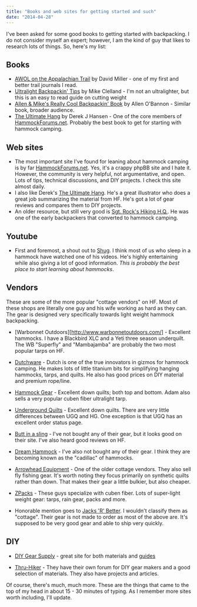 ```yaml
---
title: "Books and web sites for getting started and such"
date: "2014-04-28"
---
```

I've been asked for some good books to getting started with
backpacking. I do not consider myself an expert; however, I am the
kind of guy that likes to research lots of things. So, here's my list:

## Books

* [AWOL on the Appalachian Trail](http://amzn.com/B003JMFKRE) by David
  Miller - one of my first and better trail journals I read.
* [Ultralight Backpackin' Tips](http://amzn.com/B00D2HU5OO) by Mike
  Clelland - I'm not an ultralighter, but this is an easy to read
  guide on cutting weight
* [Allen & Mike's Really Cool Backpackin' Book](http://amzn.com/B001OI2YCO)
  by Allen O'Bannon - Similar book, broader audience.
* [The Ultimate Hang](http://amzn.com/1466263687) by Derek J Hansen -
  One of the core members of
  [HammockForums.net](http://hammockforums.net). Probably the best
  book to get for starting with hammock camping.

## Web sites

* The most important site I've found for leaning about hammock camping
  is by far [HammockForums.net](http://hammockforums.net). Yes, it's a
  crappy phpBB site and I hate it. However, the community is very
  helpful, not argumentative, and open. Lots of tips, technical
  discussions, and DIY projects. I check this site almost daily.
* I also like Derek's
  [The Ultimate Hang](http://theultimatehang.com/). He's a great
  illustrator who does a great job summarizing the material from HF.
  He's got a lot of gear reviews and compares them to DIY projects.
* An older resource, but still very good is
  [Sgt. Rock's Hiking H.Q.](http://hikinghq.net/hammock/hammock.html).
  He was one of the early backpackers that converted to hammock
  camping.

## Youtube

* First and foremost, a shout out to
  [Shug](https://www.youtube.com/channel/UC27nqmEhKzD9YHK1IFwG7qA). I
  think most of us who sleep in a hammock have watched one of his
  videos. He's highly entertaining while also giving a lot of good
  information. *This is probably the best place to start learning
  about hammocks*.

## Vendors

These are some of the more popular "cottage vendors" on HF. Most of
these shops are literally one guy and his wife working as hard as they
can. The gear is designed very specifically towards light weight
hammock backpacking.

* [Warbonnet Outdoors][http://www.warbonnetoutdoors.com/] - Excellent
  hammocks. I have a Blackbird XLC and a Yeti three season underquilt.
  The WB "Superfly" and "Mambajamba" are probably the two most popular
  tarps on HF.

* [Dutchware](http://dutchwaregear.com/) - Dutch is one of the true
  innovators in gizmos for hammock camping. He makes lots of little
  titanium bits for simplifying hanging hammocks, tarps, and quilts.
  He also has good prices on DIY material and premium rope/line.

* [Hammock Gear](http://hammockgear.com/) - Excellent down quilts;
  both top and bottom. Adam also sells a very popular cuben fiber
  ultralight tarp.

* [Underground Quilts](http://www.undergroundquilts.com/) - Excellent
  down quilts. There are very little differences between UGQ and HG.
  One exception is that UGQ has an excellent order status page.

* [Butt in a sling](http://buttinasling.com/) - I've not bought any of
  their gear, but it looks good on their site. I've also heard good
  reviews on HF.

* [Dream Hammock](http://www.dream-hammock.com/) - I've also not
  bought any of their gear. I think they are becoming known as the
  "cadillac" of hammocks.

* [Arrowhead Equipment](http://www.arrowhead-equipment.com/) - One of
  the older cottage vendors. They also sell fly fishing gear. It's
  worth noting they focus primarily on synthetic quilts rather than
  down. That makes their gear a little bulkier, but also cheaper.

* [ZPacks](http://www.zpacks.com/) - These guys specialize with cuben
  fiber. Lots of super-light weight gear: tarps, rain gear, packs and
  more.

* Honorable mention goes to
  [Jacks 'R' Better](http://www.jacksrbetter.com/). I wouldn't
  classify them as "cottage". Their gear is not made to order as most
  of the above are. It's supposed to be very good gear and able to
  ship very quickly.

## DIY

* [DIY Gear Supply](http://diygearsupply.com/) - great site for both
  materials and [guides](http://diygearsupply.com/diy-guides/)

* [Thru-Hiker](http://thru-hiker.com/materials/index.php) - They have
  their own forum for DIY gear makers and a good selection of
  materials. They also have projects and articles.

Of course, there's much, much more. These are the things that came to
the top of my head in about 15 - 30 minutes of typing. As I remember
more sites worth including, I'll update.
